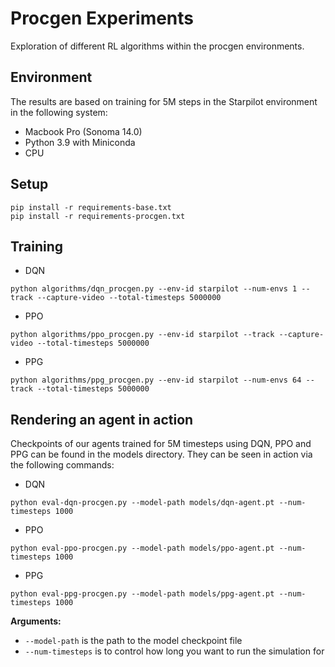 # Procgen Experiments
Exploration of different RL algorithms within the procgen environments.


## Environment
The results are based on training for 5M steps in the Starpilot environment in the following system:
- Macbook Pro (Sonoma 14.0)
- Python 3.9 with Miniconda
- CPU

## Setup
```
pip install -r requirements-base.txt
pip install -r requirements-procgen.txt
```

## Training

- DQN
```
python algorithms/dqn_procgen.py --env-id starpilot --num-envs 1 --track --capture-video --total-timesteps 5000000
``````
- PPO
```
python algorithms/ppo_procgen.py --env-id starpilot --track --capture-video --total-timesteps 5000000
``````
- PPG
```
python algorithms/ppg_procgen.py --env-id starpilot --num-envs 64 --track --total-timesteps 5000000
```

## Rendering an agent in action
Checkpoints of our agents trained for 5M timesteps using DQN, PPO and PPG can be found in the models directory. They can be seen in action via the following commands:

- DQN
```
python eval-dqn-procgen.py --model-path models/dqn-agent.pt --num-timesteps 1000
```
- PPO
```
python eval-ppo-procgen.py --model-path models/ppo-agent.pt --num-timesteps 1000
```
- PPG
```
python eval-ppg-procgen.py --model-path models/ppg-agent.pt --num-timesteps 1000
```

**Arguments:**
- `--model-path` is the path to the model checkpoint file
- `--num-timesteps` is to control how long you want to run the simulation for
